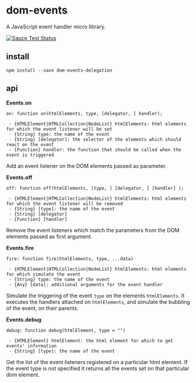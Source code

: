 # dom-events
A JavaScript event handler micro library.

[![Sauce Test Status](https://saucelabs.com/browser-matrix/brunoscopelliti.svg)](https://saucelabs.com/u/brunoscopelliti)

## install

```
npm install --save dom-events-delegation
```

## api

**Events.on**

```
on: function on(htmlElements, type, [delegator, ] handler);
 
 - {HTMLElement|HTMLCollection|NodeList} htmlElements: html elements for which the event listener will be set
 - {String} type: the name of the event
 - {String} [delegator]: the selector of the elements which should react on the event
 - {Function} handler: the function that should be called when the event is triggered
```

Add an event listener on the DOM elements passed as parameter.

**Events.off**

```
off: function off(htmlElements, [type, ] [delegator, ] [handler] );
 
 - {HTMLElement|HTMLCollection|NodeList} htmlElements: html elements for which the event listener will be removed
 - {String} [type]: the name of the event
 - {String} [delegator]
 - {Function} [handler]
```

Remove the event listeners which match the parameters from the DOM elements passed as first argument.

**Events.fire**

```
fire: function fire(htmlElements, type, ...data)
 
 - {HTMLElement|HTMLCollection|NodeList} htmlElements: html elements for which simulate the event
 - {String} type: the name of the event
 - {Any} [data]: additional arguments for the event handler
```

Simulate the triggering of the event `type` on the elements `htmlElements`.
It executes the handlers attached on `htmlElements`, and simulate the bubbling of the event, on their parents.

**Events.debug**

```
debug: function debug(htmlElement, type = "")
 
 - {HTMLElement} htmlElement: the html element for which to get events' information
 - {String} [type]: the name of the event
```

Get the list of the event listeners registered on a particular html element.
If the event type is not specified it returns all the events set on that particular dom element.